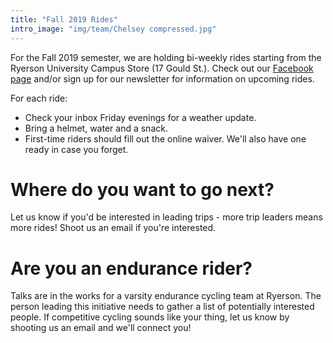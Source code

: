 ```yaml
---
title: "Fall 2019 Rides"
intro_image: "img/team/Chelsey compressed.jpg"
---
```


For the Fall 2019 semester, we are holding bi-weekly rides starting from the Ryerson University Campus Store (17 Gould St.). Check out our <a href="https://www.facebook.com/RUCycling/">Facebook page</a> and/or sign up for our newsletter for information on upcoming rides. 

For each ride:
- Check your inbox Friday evenings for a weather update.
- Bring a helmet, water and a snack.
- First-time riders should fill out the online waiver. We'll also have one
ready in case you forget.

# Where do you want to go next?
Let us know if you'd be interested in leading trips - more trip leaders 
means more rides! Shoot us an email if you're interested. 

# Are you an endurance rider?
Talks are in the works for a varsity endurance cycling team at Ryerson. 
The person leading this initiative needs to gather a list of potentially 
interested people. If competitive cycling sounds like your thing, let us know by
shooting us an email and we'll connect you!

